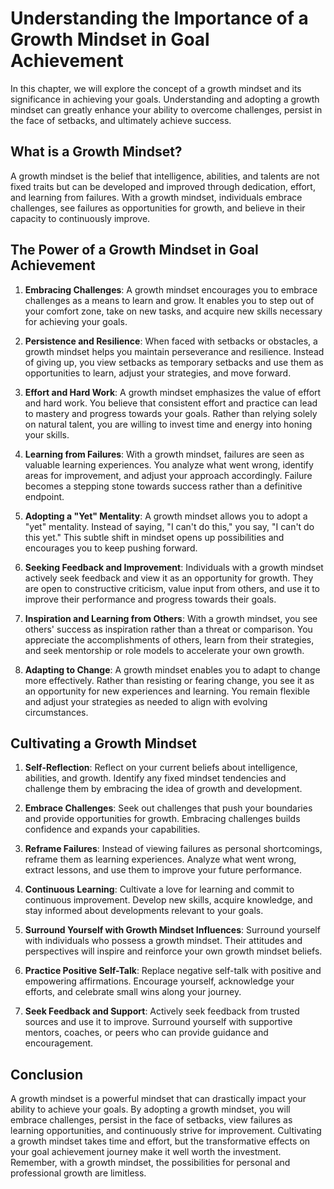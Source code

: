 Understanding the Importance of a Growth Mindset in Goal Achievement
================================================================================

In this chapter, we will explore the concept of a growth mindset and its significance in achieving your goals. Understanding and adopting a growth mindset can greatly enhance your ability to overcome challenges, persist in the face of setbacks, and ultimately achieve success.

**What is a Growth Mindset?**
-----------------------------

A growth mindset is the belief that intelligence, abilities, and talents are not fixed traits but can be developed and improved through dedication, effort, and learning from failures. With a growth mindset, individuals embrace challenges, see failures as opportunities for growth, and believe in their capacity to continuously improve.

**The Power of a Growth Mindset in Goal Achievement**
-----------------------------------------------------

1. **Embracing Challenges**: A growth mindset encourages you to embrace challenges as a means to learn and grow. It enables you to step out of your comfort zone, take on new tasks, and acquire new skills necessary for achieving your goals.

2. **Persistence and Resilience**: When faced with setbacks or obstacles, a growth mindset helps you maintain perseverance and resilience. Instead of giving up, you view setbacks as temporary setbacks and use them as opportunities to learn, adjust your strategies, and move forward.

3. **Effort and Hard Work**: A growth mindset emphasizes the value of effort and hard work. You believe that consistent effort and practice can lead to mastery and progress towards your goals. Rather than relying solely on natural talent, you are willing to invest time and energy into honing your skills.

4. **Learning from Failures**: With a growth mindset, failures are seen as valuable learning experiences. You analyze what went wrong, identify areas for improvement, and adjust your approach accordingly. Failure becomes a stepping stone towards success rather than a definitive endpoint.

5. **Adopting a "Yet" Mentality**: A growth mindset allows you to adopt a "yet" mentality. Instead of saying, "I can't do this," you say, "I can't do this yet." This subtle shift in mindset opens up possibilities and encourages you to keep pushing forward.

6. **Seeking Feedback and Improvement**: Individuals with a growth mindset actively seek feedback and view it as an opportunity for growth. They are open to constructive criticism, value input from others, and use it to improve their performance and progress towards their goals.

7. **Inspiration and Learning from Others**: With a growth mindset, you see others' success as inspiration rather than a threat or comparison. You appreciate the accomplishments of others, learn from their strategies, and seek mentorship or role models to accelerate your own growth.

8. **Adapting to Change**: A growth mindset enables you to adapt to change more effectively. Rather than resisting or fearing change, you see it as an opportunity for new experiences and learning. You remain flexible and adjust your strategies as needed to align with evolving circumstances.

**Cultivating a Growth Mindset**
--------------------------------

1. **Self-Reflection**: Reflect on your current beliefs about intelligence, abilities, and growth. Identify any fixed mindset tendencies and challenge them by embracing the idea of growth and development.

2. **Embrace Challenges**: Seek out challenges that push your boundaries and provide opportunities for growth. Embracing challenges builds confidence and expands your capabilities.

3. **Reframe Failures**: Instead of viewing failures as personal shortcomings, reframe them as learning experiences. Analyze what went wrong, extract lessons, and use them to improve your future performance.

4. **Continuous Learning**: Cultivate a love for learning and commit to continuous improvement. Develop new skills, acquire knowledge, and stay informed about developments relevant to your goals.

5. **Surround Yourself with Growth Mindset Influences**: Surround yourself with individuals who possess a growth mindset. Their attitudes and perspectives will inspire and reinforce your own growth mindset beliefs.

6. **Practice Positive Self-Talk**: Replace negative self-talk with positive and empowering affirmations. Encourage yourself, acknowledge your efforts, and celebrate small wins along your journey.

7. **Seek Feedback and Support**: Actively seek feedback from trusted sources and use it to improve. Surround yourself with supportive mentors, coaches, or peers who can provide guidance and encouragement.

Conclusion
----------

A growth mindset is a powerful mindset that can drastically impact your ability to achieve your goals. By adopting a growth mindset, you will embrace challenges, persist in the face of setbacks, view failures as learning opportunities, and continuously strive for improvement. Cultivating a growth mindset takes time and effort, but the transformative effects on your goal achievement journey make it well worth the investment. Remember, with a growth mindset, the possibilities for personal and professional growth are limitless.
